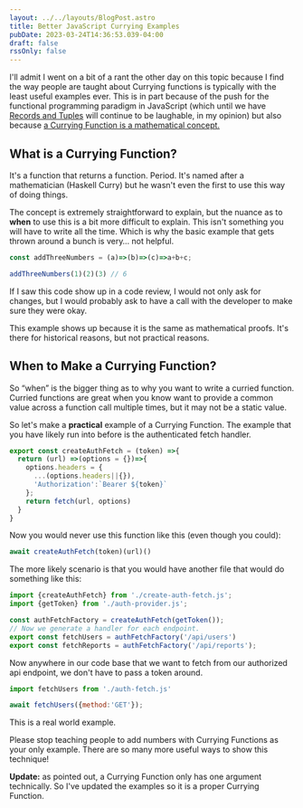 ```yaml
---
layout: ../../layouts/BlogPost.astro
title: Better JavaScript Currying Examples
pubDate: 2023-03-24T14:36:53.039-04:00
draft: false
rssOnly: false
---
```

I'll admit I went on a bit of a rant the other day on this topic because I find the way people are taught about Currying functions is typically with the least useful examples ever. This is in part because of the push for the functional programming paradigm in JavaScript (which until we have [Records and Tuples](https://github.com/tc39/proposal-record-tuple) will continue to be laughable, in my opinion) but also because [a Currying Function is a mathematical concept.](https://en.wikipedia.org/wiki/Currying)

## What is a Currying Function?

It's a function that returns a function. Period. It's named after a mathematician (Haskell Curry) but he wasn't even the first to use this way of doing things.

The concept is extremely straightforward to explain, but the nuance as to **when** to use this is a bit more difficult to explain. This isn't something you will have to write all the time. Which is why the basic example that gets thrown around a bunch is very… not helpful.

```js
const addThreeNumbers = (a)=>(b)=>(c)=>a+b+c;

addThreeNumbers(1)(2)(3) // 6
```

If I saw this code show up in a code review, I would not only ask for changes, but I would probably ask to have a call with the developer to make sure they were okay.

This example shows up because it is the same as mathematical proofs. It's there for historical reasons, but not practical reasons.

## When to Make a Currying Function?

So “when” is the bigger thing as to why you want to write a curried function. Curried functions are great when you know want to provide a common value across a function call multiple times, but it may not be a static value.

So let's make a **practical** example of a Currying Function. The example that you have likely run into before is the authenticated fetch handler.

```js
export const createAuthFetch = (token) =>{
  return (url) =>(options = {})=>{
    options.headers = {
      ...(options.headers||{}), 
      'Authorization':`Bearer ${token}`
    };
    return fetch(url, options)
  }
}
```

Now you would never use this function like this (even though you could):

```js
await createAuthFetch(token)(url)()
```

The more likely scenario is that you would have another file that would do something like this:

```js
import {createAuthFetch} from './create-auth-fetch.js';
import {getToken} from './auth-provider.js';

const authFetchFactory = createAuthFetch(getToken());
// Now we generate a handler for each endpoint.
export const fetchUsers = authFetchFactory('/api/users')
export const fetchReports = authFetchFactory('/api/reports');
```

Now anywhere in our code base that we want to fetch from our authorized api endpoint, we don't have to pass a token around.

```js
import fetchUsers from './auth-fetch.js'

await fetchUsers({method:'GET'});
```

This is a real world example.

Please stop teaching people to add numbers with Currying Functions as your only example. There are so many more useful ways to show this technique!

**Update:** as pointed out, a Currying Function only has one argument technically. So I've updated the examples so it is a proper Currying Function.
